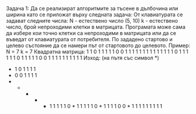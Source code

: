 Задача 1: Да се реализират алгоритмите за тъсене в дълбочина или ширина като се
приложат върху следната задача:
От клавиатурата се задават следните числа:
N - естествено число (5, 10)
k - естествено число, брой непроходими клетки в матрицата.
Програмата може сама да избере кои точно клетки са непроходими в матрицата или
да се въведат от клавиатурата от потребителя. По зададено стартово и целево състояние да
се намери път от стартовото до
целевото.
Пример:
N = 7
k = 7
Квадратна матрица:
1 1 0 1 1 1 1
1 0 0 1 1 1 1
1 1 1 1 1 1 1
1 1 1 0 1 1 1
1 1 1 0 1 1 1
1 1 0 0 1 1 1
1 1 1 1 1 1 1
Изход: (на пътя със символ *)
* 1 0 1 1 1 1
* 0 0 1 1 1 1
* * * * * 1 1
1 1 1 0 * 1 1
1 1 1 0 * 1 1
1 1 0 0 * 1 1
1 1 1 1 1 1 1
